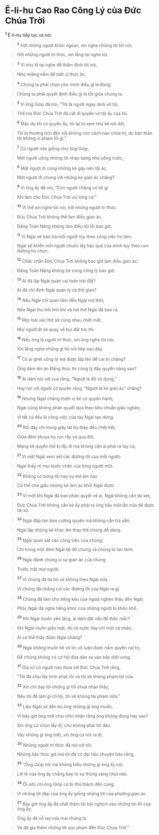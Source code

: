 

# Ê-li-hu Cao Rao Công Lý của Đức Chúa Trời
<sup><b>1</b></sup> Ê-li-hu tiếp tục và nói:


> <sup><b>2</b></sup> Hỡi những người khôn ngoan, xin nghe những lời tôi nói;
>


> Hỡi những người trí thức, xin lắng tai nghe tôi.
>


> <sup><b>3</b></sup> Vì như lỗ tai nghe để thẩm định lời nói,
>


> Như miệng nếm để biết vị thức ăn,
>


> <sup><b>4</b></sup> Chúng ta phải chọn cho mình điều gì là đúng;
>


> Chúng ta phải quyết định điều gì là tốt giữa chúng ta.
>


> <sup><b>5</b></sup> Vì ông Gióp đã nói, “Tôi là người ngay lành vô tội,
>


> Thế mà Đức Chúa Trời đã cất đi quyền vô tội ấy của tôi.
>


> <sup><b>6</b></sup> Mặc dù tôi có quyền ấy, tôi lại bị xem như kẻ nói dối;
>


> Tôi bị thương tích đến nỗi không còn cách nào chữa trị, dù bản thân tôi không vi phạm lỗi gì.”
>


> <sup><b>7</b></sup> Có người nào giống như ông Gióp,
>


> Một người uống những lời nhạo báng như uống nước,
>


> <sup><b>8</b></sup> Một người đi cùng những kẻ gây nên tội ác,
>


> Một người đi chung với những kẻ gian ác chăng?
>


> <sup><b>9</b></sup> Vì ông ấy đã nói, “Con người chẳng có lợi gì
>


> Khi làm cho Đức Chúa Trời vui lòng cả.”
>


> <sup><b>10</b></sup> Vì thế xin nghe tôi nói, hỡi những người trí thức:
>


> Đức Chúa Trời không thể làm điều gian ác,
>


> Đấng Toàn Năng không làm điều tội lỗi bao giờ.
>


> <sup><b>11</b></sup> Vì Ngài sẽ báo trả mỗi người tùy theo công việc họ làm;
>


> Ngài sẽ khiến mỗi người chuốc lấy hậu quả của mình tùy theo con đường họ chọn.
>


> <sup><b>12</b></sup> Chắc chắn Đức Chúa Trời không bao giờ làm điều gian ác;
>


> Đấng Toàn Năng không bẻ cong công lý bao giờ.
>


> <sup><b>13</b></sup> Ai đã lập Ngài quản cai toàn trái đất?
>


> Ai đã chỉ định Ngài quản lý cả thế gian?
>


> <sup><b>14</b></sup> Nếu Ngài chỉ quan tâm đến Ngài mà thôi,
>


> Nếu Ngài thu hồi linh khí và hơi thở Ngài đã ban ra,
>


> <sup><b>15</b></sup> Mọi loài xác thịt sẽ cùng nhau chết mất;
>


> Mọi người ắt sẽ quay về bụi đất tức thì.
>


> <sup><b>16</b></sup> Nếu ông là người trí thức, xin ông nghe tôi nói;
>


> Xin lắng nghe những gì tôi nói tiếp sau đây.
>


> <sup><b>17</b></sup> Có ai ghét công lý mà được lập lên để cai trị chăng?
>


> Ông dám lên án Đấng thực thi công lý đầy quyền năng sao?
>


> <sup><b>18</b></sup> Ai dám nói với vua rằng, “Ngươi là đồ vô dụng,”
>


> Hay nói với người có quyền rằng, “Ngươi là kẻ gian ác” chăng?
>


> <sup><b>19</b></sup> Nhưng Ngài chẳng thiên vị kẻ có quyền hành;
>


> Ngài cũng không phán quyết dựa theo tiêu chuẩn giàu nghèo;
>


> Vì tất cả đều là công việc của tay Ngài tạo dựng.
>


> <sup><b>20</b></sup> Rồi đây chỉ trong giây lát họ thảy đều chết hết;
>


> Giữa đêm khuya họ run rẩy và qua đời;
>


> Mạng kẻ quyền thế bị lấy đi mà không cần ai phải ra tay cả,
>


> <sup><b>21</b></sup> Vì mắt Ngài xem xét các đường lối của mỗi người;
>


> Ngài thấy rõ mọi bước chân của từng người một.
>


> <sup><b>22</b></sup> Không có bóng tối hay sự mờ ám nào
>


> Có thể che giấu những kẻ làm ác khỏi Ngài được.
>


> <sup><b>23</b></sup> Vì một khi Ngài đã ban phán quyết về ai, Ngài không cần tái xét;
>


> Đức Chúa Trời không cần kẻ ấy phải ra ứng hầu một lần nữa để được tái xử.
>


> <sup><b>24</b></sup> Ngài đập tan bọn cường quyền mà không cần tra vấn;
>


> Ngài lập những kẻ khác lên thay thế chúng dễ dàng.
>


> <sup><b>25</b></sup> Ngài quan sát các công việc của chúng;
>


> Chỉ trong một đêm Ngài lật đổ chúng và chúng bị tan tành.
>


> <sup><b>26</b></sup> Ngài đánh chúng vì sự gian ác của chúng
>


> Trước mắt mọi người;
>


> <sup><b>27</b></sup> Vì chúng đã lìa bỏ và không theo Ngài nữa,
>


> Vì chúng đã chẳng coi các đường lối của Ngài ra gì.
>


> <sup><b>28</b></sup> Chúng đã làm cho tiếng kêu của người nghèo thấu đến Ngài;
>


> Phải, Ngài đã nghe tiếng khóc của những người bị khốn khổ.
>


> <sup><b>29</b></sup> Khi Ngài muốn yên lặng, ai dám đặt vấn đề thắc mắc?
>


> Khi Ngài muốn giấu mặt, dù cả nước hay chỉ một cá nhân,
>


> Ai có thể thấy được Ngài chăng?
>


> <sup><b>30</b></sup> Ngài không muốn kẻ vô tín vô luân được nắm quyền cai trị;
>


> Để chúng không có cơ hội đưa dân sa vào bẫy diệt vong.
>


> <sup><b>31</b></sup> Giả sử có người nào thưa với Đức Chúa Trời rằng,
>


> “Tôi đã chịu lấy hình phạt rồi và tôi sẽ không phạm tội nữa.
>


> <sup><b>32</b></sup> Xin chỉ dạy tôi những gì tôi chưa nhận thấy;
>


> Nếu tôi đã làm gì có tội, tôi sẽ không tái phạm nữa.”
>


> <sup><b>33</b></sup> Liệu Ngài sẽ đền bù ông những gì ông muốn,
>


> Vì bây giờ ông mới chịu nhìn nhận rằng ông không đúng hay sao?
>


> Xin ông cứ chọn lấy đi, chứ không phải tôi đâu.
>


> Vậy những gì ông biết, xin ông cứ nói ra đi.
>


> <sup><b>34</b></sup> Những người trí thức đã nói với tôi;
>


> Những bậc thức giả mà tôi đã có dịp hầu chuyện bảo rằng,
>


> <sup><b>35</b></sup> “Ông Gióp nói mà không hiểu những gì ông ấy nói;
>


> Lời lẽ của ông ấy chẳng bày tỏ sự thông sáng chút nào.
>


> <sup><b>36</b></sup> Ôi ước chi ông Gióp cứ bị thử thách đến cùng,
>


> Vì những lời đáp của ông ấy giống những lời của phường gian ác.
>


> <sup><b>37</b></sup> Bây giờ ông ấy đã chất thêm tội bội nghịch vào những tội lỗi của ông ấy;
>


> Ông ấy đã vỗ tay mỉa mai chúng ta
>


> Và đã gia thêm những lời xúc phạm đến Đức Chúa Trời.”
>

